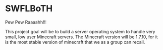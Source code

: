 # SWFLBoTH
Pew Pew Raaaahh!!!

This project goal will be to build a server operating system to handle very small, low user Minecraft servers.
The Minecraft version will be 1.7.10, for it is the most stable version of minecraft that we as a group can recall.
